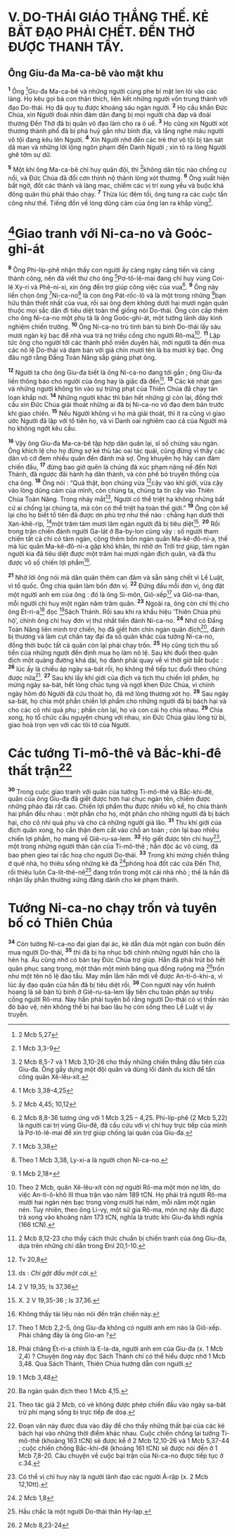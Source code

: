 # V. DO-THÁI GIÁO THẮNG THẾ. KẺ BẮT ĐẠO PHẢI CHẾT. ĐỀN THỜ ĐƯỢC THANH TẨY.
## Ông Giu-đa Ma-ca-bê vào mật khu
<sup><b>1</b></sup> Ông [^1*]Giu-đa Ma-ca-bê và những người cùng phe bí mật len lỏi vào các làng. Họ kêu gọi bà con thân thích, liên kết những người vốn trung thành với đạo Do-thái. Họ đã quy tụ được khoảng sáu ngàn người. <sup><b>2</b></sup> Họ cầu khẩn Đức Chúa, xin Người đoái nhìn đám dân đang bị mọi người chà đạp và đoái thương Đền Thờ đã bị quân vô đạo làm cho ra ô uế. <sup><b>3</b></sup> Họ cũng xin Người xót thương thành phố đã bị phá huỷ gần như bình địa, và lắng nghe máu người vô tội đang kêu lên Người. <sup><b>4</b></sup> Xin Người nhớ đến các trẻ thơ vô tội bị tàn sát dã man và những lời lộng ngôn phạm đến Danh Người ; xin tỏ ra lòng Người ghê tởm sự dữ.

<sup><b>5</b></sup> Một khi ông Ma-ca-bê chỉ huy quân đội, thì [^2*]không dân tộc nào chống cự nổi, và Đức Chúa đã đổi cơn thịnh nộ thành lòng xót thương. <sup><b>6</b></sup> Ông xuất hiện bất ngờ, đốt các thành và làng mạc, chiếm các vị trí xung yếu và buộc khá đông quân thù phải tháo chạy. <sup><b>7</b></sup> Thừa lúc đêm tối, ông tung ra các cuộc tấn công như thế. Tiếng đồn về lòng dũng cảm của ông lan ra khắp vùng[^1].

# [^3*]Giao tranh với Ni-ca-no và Goóc-ghi-át
<sup><b>8</b></sup> Ông Phi-líp-phê nhận thấy con người ấy càng ngày càng tiến và càng thành công, nên đã viết thư cho ông [^4*]Pơ-tô-lê-mai đang chỉ huy vùng Coi-lê Xy-ri và Phê-ni-xi, xin ông đến trợ giúp công việc của vua[^2]. <sup><b>9</b></sup> Ông này liền chọn ông [^5*]Ni-ca-no[^3] là con ông Pát-rốc-lô và là một trong những [^6*]bạn hữu thân thiết nhất của vua, rồi sai ông đem không dưới hai mươi ngàn quân thuộc mọi sắc dân đi tiêu diệt toàn thể giống nòi Do-thái. Ông còn cấp thêm cho ông Ni-ca-no một phụ tá là ông Goóc-ghi-át, một tướng lãnh dày kinh nghiệm chiến trường. <sup><b>10</b></sup> Ông Ni-ca-no trù tính bán tù binh Do-thái lấy sáu mươi ngàn ký bạc để nhà vua trả nợ triều cống cho người Rô-ma[^4]. <sup><b>11</b></sup> Lập tức ông cho người tới các thành phố miền duyên hải, mời người ta đến mua các nô lệ Do-thái và dạm bán với giá chín mươi tên là ba mươi ký bạc. Ông đâu ngờ rằng Đấng Toàn Năng sắp giáng phạt ông.

<sup><b>12</b></sup> Người ta cho ông Giu-đa biết là ông Ni-ca-no đang tới gần ; ông Giu-đa liền thông báo cho người của ông hay là giặc đã đến[^5]. <sup><b>13</b></sup> Các kẻ nhát gan và những người không tin vào sự trừng phạt của Thiên Chúa đã chạy tán loạn khắp nơi. <sup><b>14</b></sup> Những người khác thì bán hết những gì còn lại, đồng thời cầu xin Đức Chúa giải thoát những ai đã bị Ni-ca-no vô đạo đem bán trước khi giao chiến. <sup><b>15</b></sup> Nếu Người không vì họ mà giải thoát, thì ít ra cũng vì giao ước Người đã lập với tổ tiên họ, và vì Danh oai nghiêm cao cả của Người mà họ không ngớt kêu cầu.

<sup><b>16</b></sup> Vậy ông Giu-đa Ma-ca-bê tập hợp dân quân lại, sĩ số chừng sáu ngàn. Ông khích lệ cho họ đừng sợ kẻ thù tác oai tác quái, cũng đừng vì thấy các dân vô cớ đem nhiều quân đến đánh mà sợ. Ông khuyên họ hãy can đảm chiến đấu, <sup><b>17</b></sup> đừng bao giờ quên là chúng đã xúc phạm nặng nề đến Nơi Thánh, đã ngược đãi hành hạ dân thành, và còn phế bỏ truyền thống của cha ông. <sup><b>18</b></sup> Ông nói : “Quả thật, bọn chúng vừa [^7*]cậy vào khí giới, vừa cậy vào lòng dũng cảm của mình, còn chúng ta, chúng ta tin cậy vào Thiên Chúa Toàn Năng. Trong nháy mắt[^6], Người có thể triệt hạ không những bất cứ ai chống lại chúng ta, mà còn có thể triệt hạ toàn thế giới.” <sup><b>19</b></sup> Ông còn kể lại cho họ biết tổ tiên đã được ơn phù trợ như thế nào : chẳng hạn dưới thời Xan-khê-ríp, [^8*]một trăm tám mươi lăm ngàn người đã bị tiêu diệt[^7]. <sup><b>20</b></sup> Rồi trong trận chiến đánh người Ga-lát ở Ba-by-lon cũng vậy : số người tham chiến tất cả chỉ có tám ngàn, cộng thêm bốn ngàn quân Ma-kê-đô-ni-a, thế mà lúc quân Ma-kê-đô-ni-a gặp khó khăn, thì nhờ ơn Trời trợ giúp, tám ngàn người kia đã tiêu diệt được một trăm hai mươi ngàn địch quân, và đã thu được vô số chiến lợi phẩm[^8].

<sup><b>21</b></sup> Nhờ lời ông nói mà dân quân thêm can đảm và sẵn sàng chết vì Lề Luật, vì tổ quốc. Ông chia quân làm bốn đơn vị. <sup><b>22</b></sup> Đứng đầu mỗi đơn vị, ông đặt một người anh em của ông : đó là ông Si-môn, Giô-xếp[^9] và Giô-na-than, mỗi người chỉ huy một ngàn năm trăm quân. <sup><b>23</b></sup> Ngoài ra, ông còn chỉ thị cho ông Ét-ri-a[^10] đọc [^9*]Sách Thánh. Rồi sau khi ra khẩu hiệu ‘Thiên Chúa phù hộ’, chính ông chỉ huy đơn vị thứ nhất tiến đánh Ni-ca-no. <sup><b>24</b></sup> Nhờ có Đấng Toàn Năng liên minh trợ chiến, họ đã giết hơn chín ngàn quân địch[^11], đánh bị thương và làm cụt chân tay đại đa số quân khác của tướng Ni-ca-no, đồng thời buộc tất cả quân còn lại phải chạy trốn. <sup><b>25</b></sup> Họ cũng tịch thu số tiền của những người đến định mua họ làm nô lệ. Sau khi đuổi theo quân địch một quãng đường khá dài, họ đành phải quay về vì thời giờ bắt buộc : <sup><b>26</b></sup> lúc ấy là chiều áp ngày sa-bát rồi, họ không thể tiếp tục đuổi theo chúng được nữa[^12]. <sup><b>27</b></sup> Sau khi lấy khí giới của địch và tịch thu chiến lợi phẩm, họ mừng ngày sa-bát, hết lòng chúc tụng và ngợi khen Đức Chúa, vì chính ngày hôm đó Người đã cứu thoát họ, đã mở lòng thương xót họ. <sup><b>28</b></sup> Sau ngày sa-bát, họ chia một phần chiến lợi phẩm cho những người đã bị bách hại và cho các cô nhi quả phụ ; phần còn lại, họ và con cái họ chia nhau. <sup><b>29</b></sup> Chia xong, họ tổ chức cầu nguyện chung với nhau, xin Đức Chúa giàu lòng từ bi, giao hoà trọn vẹn với các tôi tớ của Người.

# Các tướng Ti-mô-thê và Bắc-khi-đê thất trận[^13]
<sup><b>30</b></sup> Trong cuộc giao tranh với quân của tướng Ti-mô-thê và Bắc-khi-đê, quân của ông Giu-đa đã giết được hơn hai chục ngàn tên, chiếm được những pháo đài rất cao. Chiến lợi phẩm thu được nhiều vô kể, họ chia thành hai phần đều nhau : một phần cho họ, một phần cho những người đã bị bách hại, cho cô nhi quả phụ và cho cả những người già lão. <sup><b>31</b></sup> Thu khí giới của địch quân xong, họ cẩn thận đem cất vào chỗ an toàn ; còn lại bao nhiêu chiến lợi phẩm, họ mang về Giê-ru-sa-lem. <sup><b>32</b></sup> Họ giết được tên chỉ huy[^14], một trong những người thân cận của Ti-mô-thê ; hắn độc ác vô cùng, đã bao phen gieo tai rắc hoạ cho người Do-thái. <sup><b>33</b></sup> Trong khi mừng chiến thắng ở quê nhà, họ thiêu sống những kẻ đã [^10*]phóng hoả đốt các cửa Đền Thờ, rồi thiêu luôn Ca-lít-thê-nê[^15] đang trốn trong một cái nhà nhỏ ; thế là hắn đã nhận lấy phần thưởng xứng đáng dành cho kẻ phạm thánh.

# Tướng Ni-ca-no chạy trốn và tuyên bố có Thiên Chúa
<sup><b>34</b></sup> Còn tướng Ni-ca-no đại gian đại ác, kẻ dẫn đưa một ngàn con buôn đến mua người Do-thái, <sup><b>35</b></sup> thì đã bị hạ nhục bởi chính những người hắn cho là hèn hạ. Âu cũng nhờ có bàn tay Đức Chúa trợ giúp. Hắn đã phải trút bỏ hết quân phục sang trọng, một thân một mình băng qua đồng ruộng mà [^11*]trốn như một tên nô lệ đào tẩu. May mắn lắm hắn mới về được An-ti-ô-khi-a, vì lúc ấy đạo quân của hắn đã bị tiêu diệt rồi. <sup><b>36</b></sup> Con người này vốn huênh hoang là sẽ bán tù binh ở Giê-ru-sa-lem lấy tiền chu toàn phận sự triều cống người Rô-ma. Nay hắn phải tuyên bố rằng người Do-thái có vị thần nào đó bảo vệ, nên không thể bị hại bao lâu họ còn sống theo Lề Luật vị ấy truyền.

[^1]: 2 Mcb 8,5-7 và 1 Mcb 3,10-26 cho thấy những chiến thắng đầu tiên của Giu-đa. Ông gầy dựng một đội quân và dùng lối đánh du kích để tấn công quân Xê-lêu-xít.
[^2]: 2 Mcb 8,8-36 tương ứng với 1 Mcb 3,25 – 4,25. Phi-líp-phê (2 Mcb 5,22) là người cai trị vùng Giu-đê, đã cầu cứu với vị chỉ huy trực tiếp của mình là Pơ-tô-lê-mai để xin trợ giúp chống lại quân của Giu-đa.
[^3]: Theo 1 Mcb 3,38, Ly-xi-a là người chọn Ni-ca-no.
[^4]: Theo 2 Mcb, quân Xê-lêu-xít còn nợ người Rô-ma một món nợ lớn, do việc An-ti-ô-khô III thua trận vào năm 189 tCN. Họ phải trả người Rô-ma mười hai ngàn nén bạc trong vòng mười hai năm, mỗi năm một ngàn nén. Tuy nhiên, theo ông Li-vy, một sử gia Rô-ma, món nợ này đã được trả xong vào khoảng năm 173 tCN, nghĩa là trước khi Giu-đa khởi nghĩa (166 tCN).
[^5]: 2 Mcb 8,12-23 cho thấy cách thức chuẩn bị chiến tranh của ông Giu-đa, dựa trên những chỉ dẫn trong Đnl 20,1-10.
[^6]: ds : <i>Chỉ gật đầu một cái.</i>
[^7]: X. 2 V 19,35-36 ; Is 37,36.
[^8]: Không thấy tài liệu nào nói đến trận chiến này.
[^9]: Theo 1 Mcb 2,2-5, ông Giu-đa không có người anh em nào là Giô-xếp. Phải chăng đây là ông Gio-an ?
[^10]: Phải chăng Ét-ri-a chính là E-la-da, người anh em của Giu-đa (x. 1 Mcb 2,4) ? Chuyện ông này đọc Sách Thánh chỉ có thể hiểu được nhờ 1 Mcb 3,48. Qua Sách Thánh, Thiên Chúa hướng dẫn con người.
[^11]: Ba ngàn quân địch theo 1 Mcb 4,15.
[^12]: Theo tác giả 2 Mcb, có vẻ không được phép chiến đấu vào ngày sa-bát trừ phi mạng sống bị trực tiếp đe doạ.
[^13]: Đoạn văn này được đưa vào đây để cho thấy những thất bại của các kẻ bách hại vào những thời điểm khác nhau. Cuộc chiến chống lại tướng Ti-mô-thê (khoảng 163 tCN) sẽ được kể ở 2 Mcb 12,10-26 và 1 Mcb 5,37-44 ; cuộc chiến chống Bắc-khi-đê (khoảng 161 tCN) sẽ được nói đến ở 1 Mcb 7,8-20. Câu chuyện về cuộc bại trận của Ni-ca-no được tiếp tục ở c.34.
[^14]: Có thể vị chỉ huy này là người lãnh đạo các người Ả-rập (x. 2 Mcb 12,10tt).
[^15]: Hầu chắc là một người Do-thái thân Hy-lạp.
[^1*]: 2 Mcb 5,27
[^2*]: 1 Mcb 3,3-9
[^3*]: 1 Mcb 3,38–4,25
[^4*]: 2 Mcb 4,45; 10,12
[^5*]: 1 Mcb 3,38
[^6*]: 1 Mcb 2,18+
[^7*]: Tv 20,8
[^8*]: 2 V 19,35; Is 37,36
[^9*]: 1 Mcb 3,48
[^10*]: 2 Mcb 1,8
[^11*]: 2 Mcb 8,23-24

